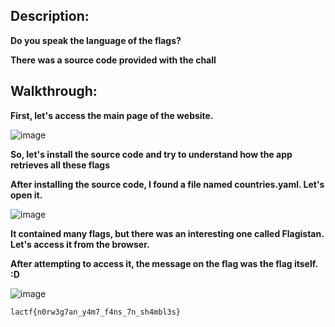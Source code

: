 ## Description:
**Do you speak the language of the flags?**

**There was a source code provided with the chall**

## Walkthrough:
**First, let's access the main page of the website.**

![image](https://github.com/qlashx/ctf_writeups/assets/106611511/49d6f705-9a78-45fa-b4b9-f2cab09430f1)

**So, let's install the source code and try to understand how the app retrieves all these flags**

**After installing the source code, I found a file named countries.yaml. Let's open it.**

![image](https://github.com/qlashx/ctf_writeups/assets/106611511/e6c50faf-2951-4c2a-8e8d-b61c3070f511)

**It contained many flags, but there was an interesting one called Flagistan. Let's access it from the browser.**

**After attempting to access it, the message on the flag was the flag itself. :D**

![image](https://github.com/qlashx/ctf_writeups/assets/106611511/7f79acdc-02bd-4de9-85a7-54bdfcabc34e)

```lactf{n0rw3g7an_y4m7_f4ns_7n_sh4mbl3s}```
